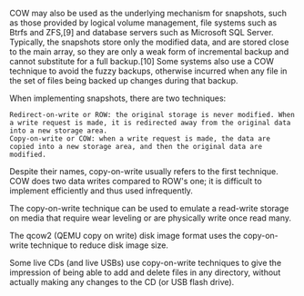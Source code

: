 COW may also be used as the underlying mechanism for snapshots, such as those provided by logical volume management, file systems such as Btrfs and ZFS,[9] and database servers such as Microsoft SQL Server. Typically, the snapshots store only the modified data, and are stored close to the main array, so they are only a weak form of incremental backup and cannot substitute for a full backup.[10] Some systems also use a COW technique to avoid the fuzzy backups, otherwise incurred when any file in the set of files being backed up changes during that backup.

When implementing snapshots, there are two techniques:

    Redirect-on-write or ROW: the original storage is never modified. When a write request is made, it is redirected away from the original data into a new storage area.
    Copy-on-write or COW: when a write request is made, the data are copied into a new storage area, and then the original data are modified.

Despite their names, copy-on-write usually refers to the first technique. COW does two data writes compared to ROW's one; it is difficult to implement efficiently and thus used infrequently.

The copy-on-write technique can be used to emulate a read-write storage on media that require wear leveling or are physically write once read many.

The qcow2 (QEMU copy on write) disk image format uses the copy-on-write technique to reduce disk image size.

Some live CDs (and live USBs) use copy-on-write techniques to give the impression of being able to add and delete files in any directory, without actually making any changes to the CD (or USB flash drive). 
